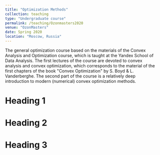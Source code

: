 ```yaml
---
title: "Optimization Methods"
collection: teaching
type: "Undergraduate course"
permalink: /teaching/Ozonmasters2020
venue: "OzonMasters"
date: Spring 2020
location: "Moscow, Russia"
---
```


The general optimization course based on the materials of the Convex Analysis and Optimization course, which is taught at the Yandex School of Data Analysis.
The first lectures of the course are devoted to convex analysis and convex optimization, which corresponds to the material of the first chapters of the book "Convex Optimization" by S. Boyd & L. Vanderberghe.
The second part of the course is a relatively deep introduction to modern (numerical) convex optimization methods.

Heading 1
======

Heading 2
======

Heading 3
======
